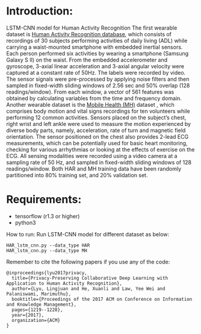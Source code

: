 # Introduction: 
LSTM-CNN model for Human Activity Recognition
The  first wearable dataset is [Human Activity Recognition database](https://archive.ics.uci.edu/ml/datasets/human+activity+recognition+using+smartphones), which consists of recordings of 30 subjects performing activities of daily living (ADL) while carrying a waist-mounted smartphone with embedded inertial sensors. Each person performed six activities by wearing a smartphone (Samsung Galaxy S II) on the waist. From the embedded accelerometer and gyroscope, 3-axial linear acceleration and 3-axial angular velocity were captured at a constant rate of 50Hz. The labels were recorded by video. The sensor signals were pre-processed by applying noise filters and then sampled in fixed-width sliding windows of 2.56 sec and 50% overlap (128 readings/window). From each window, a vector of 561 features was obtained by calculating variables from the time and frequency domain.
Another wearable dataset is the [Mobile Health (MH)](http://archive.ics.uci.edu/ml/datasets/mhealth+dataset) dataset , which comprises body motion and vital signs recordings for ten volunteers while performing 12 common activities. Sensors placed on the subject’s chest, right wrist and left ankle were used to measure the motion experienced by diverse body parts, namely, acceleration, rate of turn and magnetic field orientation. The sensor positioned on the chest also provides 2-lead ECG measurements, which can be potentially used for basic heart monitoring, checking for various arrhythmias or looking at the effects of exercise on the ECG. All sensing modalities were recorded using a video camera at a sampling rate of 50 Hz, and sampled in fixed-width sliding windows of 128 readings/window.
Both HAR and MH training data have been randomly partitioned into 80% training set, and 20% validation set.

# Requirements:
- tensorflow (r1.3 or higher)
- python3

How to run:
Run LSTM-CNN model for different dataset as below:
```
HAR_lstm_cnn.py --data_type HAR
HAR_lstm_cnn.py --data_type MH
```

Remember to cite the following papers if you use any of the code:
```
@inproceedings{lyu2017privacy,
  title={Privacy-Preserving Collaborative Deep Learning with Application to Human Activity Recognition},
  author={Lyu, Lingjuan and He, Xuanli and Law, Yee Wei and Palaniswami, Marimuthu},
  booktitle={Proceedings of the 2017 ACM on Conference on Information and Knowledge Management},
  pages={1219--1228},
  year={2017},
  organization={ACM}
}
```

